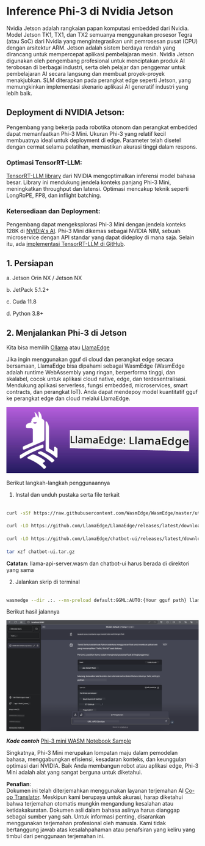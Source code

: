 <!--
CO_OP_TRANSLATOR_METADATA:
{
  "original_hash": "be4101a30d98e95a71d42c276e8bcd37",
  "translation_date": "2025-07-16T20:44:01+00:00",
  "source_file": "md/01.Introduction/03/Jetson_Inference.md",
  "language_code": "id"
}
-->
# **Inference Phi-3 di Nvidia Jetson**

Nvidia Jetson adalah rangkaian papan komputasi embedded dari Nvidia. Model Jetson TK1, TX1, dan TX2 semuanya menggunakan prosesor Tegra (atau SoC) dari Nvidia yang mengintegrasikan unit pemrosesan pusat (CPU) dengan arsitektur ARM. Jetson adalah sistem berdaya rendah yang dirancang untuk mempercepat aplikasi pembelajaran mesin. Nvidia Jetson digunakan oleh pengembang profesional untuk menciptakan produk AI terobosan di berbagai industri, serta oleh pelajar dan penggemar untuk pembelajaran AI secara langsung dan membuat proyek-proyek menakjubkan. SLM diterapkan pada perangkat edge seperti Jetson, yang memungkinkan implementasi skenario aplikasi AI generatif industri yang lebih baik.

## Deployment di NVIDIA Jetson:
Pengembang yang bekerja pada robotika otonom dan perangkat embedded dapat memanfaatkan Phi-3 Mini. Ukuran Phi-3 yang relatif kecil membuatnya ideal untuk deployment di edge. Parameter telah disetel dengan cermat selama pelatihan, memastikan akurasi tinggi dalam respons.

### Optimasi TensorRT-LLM:
[TensorRT-LLM library](https://github.com/NVIDIA/TensorRT-LLM?WT.mc_id=aiml-138114-kinfeylo) dari NVIDIA mengoptimalkan inferensi model bahasa besar. Library ini mendukung jendela konteks panjang Phi-3 Mini, meningkatkan throughput dan latensi. Optimasi mencakup teknik seperti LongRoPE, FP8, dan inflight batching.

### Ketersediaan dan Deployment:
Pengembang dapat mengeksplorasi Phi-3 Mini dengan jendela konteks 128K di [NVIDIA's AI](https://www.nvidia.com/en-us/ai-data-science/generative-ai/). Phi-3 Mini dikemas sebagai NVIDIA NIM, sebuah microservice dengan API standar yang dapat dideploy di mana saja. Selain itu, ada [implementasi TensorRT-LLM di GitHub](https://github.com/NVIDIA/TensorRT-LLM).

## **1. Persiapan**

a. Jetson Orin NX / Jetson NX

b. JetPack 5.1.2+

c. Cuda 11.8

d. Python 3.8+

## **2. Menjalankan Phi-3 di Jetson**

Kita bisa memilih [Ollama](https://ollama.com) atau [LlamaEdge](https://llamaedge.com)

Jika ingin menggunakan gguf di cloud dan perangkat edge secara bersamaan, LlamaEdge bisa dipahami sebagai WasmEdge (WasmEdge adalah runtime WebAssembly yang ringan, berperforma tinggi, dan skalabel, cocok untuk aplikasi cloud native, edge, dan terdesentralisasi. Mendukung aplikasi serverless, fungsi embedded, microservices, smart contracts, dan perangkat IoT). Anda dapat mendepoy model kuantitatif gguf ke perangkat edge dan cloud melalui LlamaEdge.

![llamaedge](../../../../../translated_images/llamaedge.e9d6ff96dff11cf729d0c895601ffb284d46998dd44022f5a3ebd3745c91e7db.id.jpg)

Berikut langkah-langkah penggunaannya

1. Instal dan unduh pustaka serta file terkait

```bash

curl -sSf https://raw.githubusercontent.com/WasmEdge/WasmEdge/master/utils/install.sh | bash -s -- --plugin wasi_nn-ggml

curl -LO https://github.com/LlamaEdge/LlamaEdge/releases/latest/download/llama-api-server.wasm

curl -LO https://github.com/LlamaEdge/chatbot-ui/releases/latest/download/chatbot-ui.tar.gz

tar xzf chatbot-ui.tar.gz

```

**Catatan**: llama-api-server.wasm dan chatbot-ui harus berada di direktori yang sama

2. Jalankan skrip di terminal

```bash

wasmedge --dir .:. --nn-preload default:GGML:AUTO:{Your gguf path} llama-api-server.wasm -p phi-3-chat

```

Berikut hasil jalannya

![llamaedgerun](../../../../../translated_images/llamaedgerun.bed921516c9a821cf23486eee46e18241c442f862976040c2681b36b905125a6.id.png)

***Kode contoh*** [Phi-3 mini WASM Notebook Sample](https://github.com/Azure-Samples/Phi-3MiniSamples/tree/main/wasm)

Singkatnya, Phi-3 Mini merupakan lompatan maju dalam pemodelan bahasa, menggabungkan efisiensi, kesadaran konteks, dan keunggulan optimasi dari NVIDIA. Baik Anda membangun robot atau aplikasi edge, Phi-3 Mini adalah alat yang sangat berguna untuk diketahui.

**Penafian**:  
Dokumen ini telah diterjemahkan menggunakan layanan terjemahan AI [Co-op Translator](https://github.com/Azure/co-op-translator). Meskipun kami berupaya untuk akurasi, harap diketahui bahwa terjemahan otomatis mungkin mengandung kesalahan atau ketidakakuratan. Dokumen asli dalam bahasa aslinya harus dianggap sebagai sumber yang sah. Untuk informasi penting, disarankan menggunakan terjemahan profesional oleh manusia. Kami tidak bertanggung jawab atas kesalahpahaman atau penafsiran yang keliru yang timbul dari penggunaan terjemahan ini.